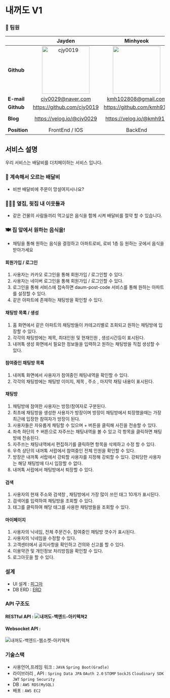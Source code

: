 # 내꺼도 V1 

### 📱 팀원
|                | Jayden  | Minhyeok  | Dahye | Seoyun | Sanghoon |
|----------------|:--------------:|:--------------:|:--------------:|:--------------:|:--------------:|
| **Github**     | [<img src="https://github.com/cjy0019.png?size=150" width="150px;" alt="cjy0019"/>](https://github.com/cjy0019) | [<img src="https://github.com/kmh916.png?size=150" width="150px;" alt=""/>](https://github.com/kmh916) | [<img src="https://github.com/jodahye.png?size=150" width="150px;" alt="jodahye"/>](https://github.com/JODAHYE) | [<img src="https://github.com/seoyun75.png?size=150" width="150px;" alt="seoyoon"/>](https://github.com/seoyun75) | [<img src="https://github.com/uasang01.png?size=150" width="150px;" alt=""/>](https://uasang01.tistory.com/) |
| **E-mail**     | cjy0029@naver.com | kmh102808@gmail.com | dahye8043@gmail.com | goeun944@gmail.com  | ddhtyuu@gmail.com  |
| **Github**     | https://github.com/cjy0019  | https://github.com/kmh916 | https://github.com/JODAHYE  |  https://github.com/seoyun75  | https://github.com/uasang01 | 
| **Blog**       | https://velog.io/@cjy0029 | https://velog.io/@kmh916 | https://dal-dagury.tistory.com/  | 🛵 | https://uasang01.tistory.com/ | 
| **Position**   | FrontEnd / IOS | BackEnd | FrontEnd | BackEnd | Android |

## 서비스 설명

우리 서비스는 배달비를 더치페이하는 서비스 입니다.

### 🛵 계속해서 오르는 배달비

- 비싼 배달비에 주문이 망설여지시나요?

### 🧑‍🤝‍🧑 옆집, 윗집 내 이웃들과

- 같은 건물의 사람들끼리 먹고싶은 음식을 함께 시켜 배달비를 절약 할 수 있습니다.

### 🍽️ 집 앞에서 원하는 음식을!

- 채팅을 통해 원하는 음식을 결정하고 아파트로비, 로비 1층 등 원하는 곳에서 음식을 받아가세요

#### 회원가입 / 로그인
1. 사용자는 카카오 로그인을 통해 회원가입 / 로그인할 수 있다.
2. 사용자는 네이버 로그인을 통해 회원가입 / 로그인할 수 있다.
3. 로그인을 통해 서비스에 접속하면 daum-post-code 서비스를 통해 원하는 아파트를 설정할 수 있다.
4. 같은 아파트에 존재하는 채팅방을 확인할 수 있다.

#### 채팅방 목록 / 생성
1. 홈 화면에서 같은 아파트의 채팅방들이 카테고리별로 조회되고 원하는 채팅방에 입장할 수 있다.
2. 각각의 채팅방에는 제목, 최대인원 및 현재인원 , 생성시간등이 표시된다.
3. 내꺼톡 생성 화면에서 필요한 정보들을 입력하고 원하는 채팅방을 직접 생성할 수 있다.

#### 참여중인 채팅방 목록
1. 내꺼톡 화면에서 사용자가 참여중인 채팅내역을 확인할 수 있다.
2. 각각의 채팅방에는 채팅방 이미지, 제목 , 주소 , 마지막 채팅 내용이 표시된다.


#### 채팅방
1. 채팅방에 참여한 사용자는 방장/참여자로 구분된다.
2. 최초에 채팅방을 생성한 사용자가 방장이며 방장이 채팅방에서 퇴장했을때는 가장 최근에 입장한 참여자가 방장이 된다.
3. 사용자들은 자유롭게 채팅할 수 있으며 + 버튼을 클릭해 사진을 전송할 수 있다.
4. 좌측 하단의 ↑ 버튼으로 자주쓰는 채팅내역을 볼 수 있고 각 항목을 클릭하면 채팅방에 전송된다.
5. 자주쓰는 채팅내역에서 편집하기를 클릭하면 항목을 삭제하고 수정 할 수 있다.
6. 우측 상단의 내꺼톡 서랍에서 참여중인 전체 인원을 확인할 수 있다.
7. 방장은 내꺼톡 서랍에서 강퇴할 사용자를 지정해 강퇴할 수 있다. 강퇴당한 사용자는 해당 채팅방에 다시 입장할 수 없다.
8. 내꺼톡 서랍에서 채팅방에서 퇴장할 수 있다. 

#### 검색
1. 사용자의 현재 주소와 검색창 , 채팅방에서 가장 많이 쓰인 태그 10개가 표시된다.
2. 검색어를 입력하여 채팅방을 조회할 수 있다.
3. 태그를 클릭하여 해당 태그를 사용한 채팅방들을 조회할 수 있다.

#### 마이페이지 
1. 사용자의 닉네임, 전체 주문건수, 참여중인 채팅방 갯수가 표시된다.
2. 사용자의 닉네임을 수정할 수 있다.
3. 고객센터에서 공지사항을 확인하고 건의와 신고를 할 수 있다.
4. 이용약관 및 개인정보 처리방침을 확인할 수 있다.
5. 로그아웃을 할 수 있다.



<!-- ### 서비스 핵심 기능
  - 구매자가 숙소를 예약하고 결제할 수 있다
  - 구매자는 숙소를 구매한 후에 리뷰를 남길 수 있다
  - 구매자는 판매자에게 메시지를 보낼 수 있다
  - 구매자들간에 커뮤니티 활동을 할 수 있다 (게시판)
  - 판매자는 숙소를 등록할 수 있다
  - 판매자는 예약을 승인할 수 있다
  - 판매자는 구매자의 메시지에 응답할 수 있다

#### 예약
	- 구매자가 숙소를 예약하고 결제할 수 있다
	1. 구매자가 애플리케이션을 실행함
2. 주거를 예약할 장소와 날짜, 인원을 선택한다
3. 위의 조건에 맞는 판매중인 주거공간 리스트들이 노출된다
4. 구매자는 주거공간을 클릭해서 상세 내용을 확인할 수 있다
5. 구매자는 주거공산 상세 내용을 보고 예약할 수 있다
6. 구매자는 예약과 동시에 요금을 전액 선입금(결제)한다

- 판매자는 예약을 승인할 수 있다
1. 판매자가 애플리케이션을 실행함
2. 판매자가 올린 주거공간들의 목록들과 예약신청된 목록들이 보여짐
3. 판매자는 예약 신청 내용을 확인할 수 있다
4. 판매자는 예약을 승인 또는 거절할 수 있다
5. 예약을 거절한 경우 사용자의 결제는 환불또는 취소된다

#### 숙소
- 판매자는 숙소를 등록할 수 있다
1. 판매자가 애플리케이션을 실행함
2. (+) 버튼을 클릭하면 숙소 등록 화면이 노출된다
3. 판매자는 아래 정보들을 입력하여 숙소를 생성한다
4. 건물 유형(별채, 주택, 방, 아파트 등등) / 인원수 / 방구성(화장실 몇개, 방 몇개 등) / 위치(장소, 경도위도) / 가격(1박 가격, 인원 추가당 추가요금), 날짜에 따라 다름 / 주거공간 사진들 / 부대시설(주차장 등) / 옵션 (가스레인지, 세탁기 등) / 제목 / 상세내용(판매자가 작성한 글, 규칙) / 예약 가능한 날짜(체크인 날짜)

- 구매자는 숙소를 예약/결제/사용한 후 리뷰를 남길 수 있다
1. 사용자는 체크아웃을 한 후에 리뷰를 남길 수 있다
2. 리뷰 내용은 글 / 별점 / 사진들 등을 남길 수 있다

#### 메시지
- 구매자는 판매자에게 메시지를 보낼 수 있다
1. 구매자가 애플리케이션을 실행함
2. 주거를 예약할 장소와 날짜, 인원을 선택한다
3. 위의 조건에 맞는 판매중인 주거공간 리스트들이 노출된다
4. 구매자는 주거공간을 클릭해서 상세 내용을 확인할 수 있다
5. 구매자가 문의사항이 있다면 판매자에게 메시지를 보내는 버튼을 클릭한 후 메시지를 작성할 수 있다
6. 메시지의 내용은 내용만 작성한다
7. 구매자가 메시지를 전송하면 판매자에게 알림이 온다

- 판매자는 구매자의 메시지에 응답할 수 있다
1. 판매자가 애플리케이션을 실행함
2. 판매자는 메시지 아이콘의 뱃지(메시지 수신개수)를 통해 메시지가 온 것을 확인할 수 있다
3. 판매자는 메시지 아이콘을 클릭하면 구매자별로 메시지가 온 리스트들을 볼 수 있다
4. 리스트들 중 하나를 클릭하면 메시지를 확인할 수 있고 메시지를 작성하여 보낼 수 있다

#### 커뮤니티
- 구매자들간에 커뮤니티 활동을 할 수 있다 (게시판)
1. 구매자가 홍대에 숙소를 예약하고 승인받음
2. 비슷한 날짜에 구매한 구매자들끼리 커뮤니티에서 게시글을 쓰고 덧글을 쓰며 소통할 수 있음 

- 같은 커뮤니티에 속한 구매자들은 메시지를 주고받을 수 있다 -->

### 설계
- UI 설계 : [피그마](https://www.figma.com/file/flk99RkWlj4rw1djcltdhl/%EB%82%B4%EA%BA%BC%EB%8F%84-(1)?node-id=0%3A1)
- DB ERD : [ERD](https://www.erdcloud.com/d/Wbg7xBJihLSrvxBbG)

### API 구조도
#### RESTful API : ![내꺼도-백엔드-아키텍쳐2](https://user-images.githubusercontent.com/94831670/176109232-13eae199-8976-4973-83be-404dcf5fc920.png)

#### Websocket API : 
![내꺼도-백엔드-웹소켓-아키텍쳐](https://user-images.githubusercontent.com/94831670/176109382-3dc895e8-ae9c-40b0-9ebd-67587d996f49.png)


### 기술스택
- 사용언어,프레임 워크 : `JAVA` `Spring Boot(Gradle)`
- 라이브러리 , API : `Spring Data JPA` `OAuth 2.0` `STOMP` `SockJS` 
`Cloudinary SDK` `JWT` `Spring Security`
- DB : `AWS RDS(MySQL)`
- 배포 : `AWS EC2`
